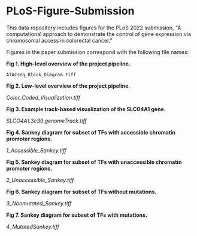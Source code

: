 # PLoS-Figure-Submission
This data repository includes figures for the PLoS 2022 submission, "A computational approach to demonstrate the control of gene
expression via chromosomal access in colorectal cancer."

Figures in the paper submission correspond with the following file names:

  **Fig 1. High-level overview of the project pipeline.**
    
  ```ATACseq_Block_Diagram.tiff```
  
  
  
  **Fig 2. Low-level overview of the project pipeline.**
  
  *Color_Coded_Visualization.tiff*
  
  **Fig 3. Example track-based visualization of the SLC04A1 gene.**
  
  *SLCO4A1.3c39.genomeTrack.tiff*
  
  **Fig 4. Sankey diagram for subset of TFs with accessible chromatin promoter
regions.**
  
  *1_Accessible_Sankey.tiff*
  
  **Fig 5. Sankey diagram for subset of TFs with unaccessible chromatin
promoter regions.**
  
  *2_Unaccessible_Sankey.tiff*
  
  **Fig 6. Sankey diagram for subset of TFs without mutations.**
  
  *3_Nonmutated_Sankey.tiff*
  
  **Fig 7. Sankey diagram for subset of TFs with mutations.**
  
  *4_MutatedSankey.tiff*
